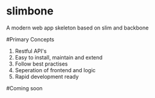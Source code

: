 slimbone
========

A modern web app skeleton based on slim and backbone

#Primary Concepts
1. Restful API's
2. Easy to install, maintain and extend
3. Follow best practises
4. Seperation of frontend and logic
5. Rapid development ready

#Coming soon
